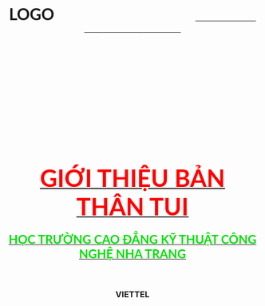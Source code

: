 
<DOCTYPE html>
<html lang="en">
<head>
    <meta charset="utf-8">
  <title>
  Trương Đức Dương
  </title>
  </head>
  <body background="456.jpg">
    <br />
    <h3 align="center">
      <font face="lato"size="6">LOGO</font>
      &nbsp; &nbsp; &nbsp; &nbsp; &nbsp; &nbsp; &nbsp; &nbsp; &nbsp; &nbsp; &nbsp; &nbsp;
       &nbsp; &nbsp; &nbsp; &nbsp; &nbsp; &nbsp; &nbsp; &nbsp; &nbsp; &nbsp; &nbsp; &nbsp;
       &nbsp; &nbsp; &nbsp; &nbsp; &nbsp; &nbsp; &nbsp; &nbsp; &nbsp; &nbsp; &nbsp; &nbsp;
      <font face="cinzel" size="4">
        <a color="#01DF01"href="#"TRANG CHU</a> &nbsp; &nbsp; &nbsp; &nbsp; &nbsp; &nbsp; &nbsp; &nbsp; &nbsp;
        <a color="#01DF01"href="#"SO THICH</a> &nbsp; &nbsp; &nbsp; &nbsp; &nbsp; &nbsp; &nbsp; &nbsp; &nbsp;
        <a color="#01DF01"href="#"GIA DINH</a> &nbsp; &nbsp; &nbsp; &nbsp; &nbsp; &nbsp; &nbsp; &nbsp; &nbsp;
        <a color="#01DF01"href="#"QUAN HE</a>&nbsp; &nbsp; &nbsp; &nbsp; &nbsp; &nbsp; &nbsp; &nbsp; &nbsp;
        <a color="#01DF01"href="#"NGHE NGHIEP</a>
      </font>
    </h3>
    <br /><br /><br /><br /><br /><br /><br /><br /><br /><br /><br /><br />
    <h1 align="center">
      <font face="Lato" color="#FF0000" size="7">
       GIỚI THIỆU BẢN THÂN TUI
      </font>
    </h1>
    <h3 align="center">
      <font face="Lato" color="#01DF01" size="5">
  HỌC TRƯỜNG CAO ĐẲNG KỸ THUẬT CÔNG NGHỆ NHA TRANG
      </font>
    </h3>
    </br>
  <h3 align="center">
    <a hred="#">VIETTEL</a>
  </h3>
  </body>
  </html>

